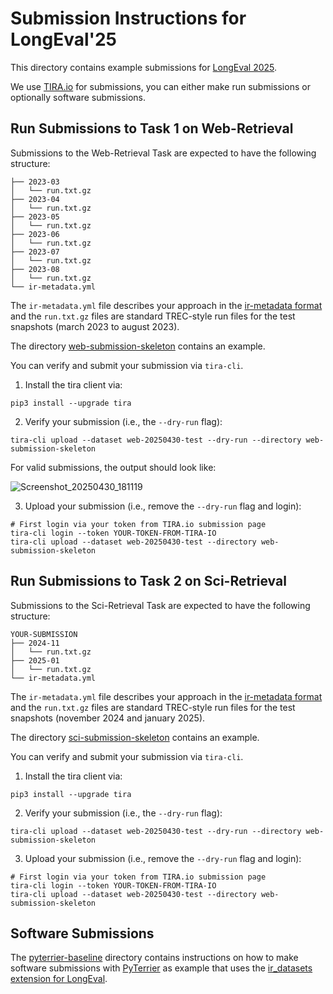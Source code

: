 # Submission Instructions for LongEval'25

This directory contains example submissions for [LongEval 2025](https://clef-longeval.github.io/).

We use [TIRA.io](https://www.tira.io/) for submissions, you can either make run submissions or optionally software submissions.

## Run Submissions to Task 1 on Web-Retrieval

Submissions to the Web-Retrieval Task are expected to have the following structure:

```
├── 2023-03
│   └── run.txt.gz
├── 2023-04
│   └── run.txt.gz
├── 2023-05
│   └── run.txt.gz
├── 2023-06
│   └── run.txt.gz
├── 2023-07
│   └── run.txt.gz
├── 2023-08
│   └── run.txt.gz
└── ir-metadata.yml
```

The `ir-metadata.yml` file describes your approach in the [ir-metadata format](https://www.ir-metadata.org/) and the `run.txt.gz` files are standard TREC-style run files for the test snapshots (march 2023 to august 2023).

The directory [web-submission-skeleton](web-submission-skeleton) contains an example.

You can verify and submit your submission via `tira-cli`.

1. Install the tira client via:

```
pip3 install --upgrade tira
```

2. Verify your submission (i.e., the `--dry-run` flag):

```
tira-cli upload --dataset web-20250430-test --dry-run --directory web-submission-skeleton
```

For valid submissions, the output should look like:

![Screenshot_20250430_181119](https://github.com/user-attachments/assets/1d03de4a-19e3-417c-beee-40a08469c4f4)


3. Upload your submission (i.e., remove the `--dry-run` flag and login):

```
# First login via your token from TIRA.io submission page
tira-cli login --token YOUR-TOKEN-FROM-TIRA-IO
tira-cli upload --dataset web-20250430-test --directory web-submission-skeleton
```

## Run Submissions to Task 2 on Sci-Retrieval

Submissions to the Sci-Retrieval Task are expected to have the following structure:

```
YOUR-SUBMISSION
├── 2024-11
│   └── run.txt.gz
├── 2025-01
│   └── run.txt.gz
└── ir-metadata.yml
```

The `ir-metadata.yml` file describes your approach in the [ir-metadata format](https://www.ir-metadata.org/) and the `run.txt.gz` files are standard TREC-style run files for the test snapshots (november 2024 and january 2025).

The directory [sci-submission-skeleton](sci-submission-skeleton) contains an example.

You can verify and submit your submission via `tira-cli`.

1. Install the tira client via:

```
pip3 install --upgrade tira
```

2. Verify your submission (i.e., the `--dry-run` flag):

```
tira-cli upload --dataset web-20250430-test --dry-run --directory web-submission-skeleton
```

3. Upload your submission (i.e., remove the `--dry-run` flag and login):

```
# First login via your token from TIRA.io submission page
tira-cli login --token YOUR-TOKEN-FROM-TIRA-IO
tira-cli upload --dataset web-20250430-test --directory web-submission-skeleton
```

## Software Submissions

The [pyterrier-baseline](pyterrier-baseline) directory contains instructions on how to make software submissions with [PyTerrier](https://github.com/terrier-org/pyterrier) as example that uses the [ir_datasets extension for LongEval](https://github.com/clef-longeval/ir-datasets-longeval).
